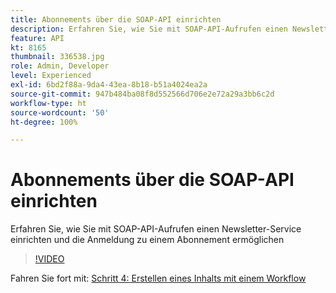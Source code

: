 ```yaml
---
title: Abonnements über die SOAP-API einrichten
description: Erfahren Sie, wie Sie mit SOAP-API-Aufrufen einen Newsletter-Service einrichten und die Anmeldung zu einem Abonnement ermöglichen
feature: API
kt: 8165
thumbnail: 336538.jpg
role: Admin, Developer
level: Experienced
exl-id: 6bd2f88a-9da4-43ea-8b18-b51a4024ea2a
source-git-commit: 947b484ba08f8d552566d706e2e72a29a3bb6c2d
workflow-type: ht
source-wordcount: '50'
ht-degree: 100%

---
```


# Abonnements über die SOAP-API einrichten

Erfahren Sie, wie Sie mit SOAP-API-Aufrufen einen Newsletter-Service einrichten und die Anmeldung zu einem Abonnement ermöglichen

>[!VIDEO](https://video.tv.adobe.com/v/336538?quality=12)

Fahren Sie fort mit: [Schritt 4: Erstellen eines Inhalts mit einem Workflow](/help/tutorial-use-soap-apis/create-article-alert-delivery-overview.md)
